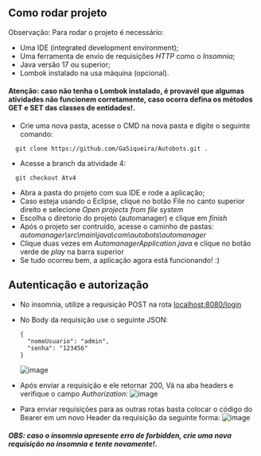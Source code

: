 ## Como rodar projeto
Observação: Para rodar o projeto é necessário:
- Uma IDE (integrated development environment);
- Uma ferramenta de envio de requisições *HTTP* como o *Insomnia*;
- Java versão 17 ou superior;
- Lombok instalado na usa máquina (opcional).<br/>
#### Atenção: caso não tenha o Lombok instalado, é provavél que algumas atividades não funcionem corretamente, caso ocorra defina os métodos GET e SET das classes de entidades!.

- Crie uma nova pasta, acesse o CMD na nova pasta e digite o seguinte comando:
  
```
  git clone https://github.com/GaSiqueira/Autobots.git .
```
- Acesse a branch da atividade 4:

```
  git checkout Atv4
```
- Abra a pasta do projeto com sua IDE e rode a aplicação;
- Caso esteja usando o Eclipse, clique no botão File no canto superior direito e selecione *Open projects from file system*
- Escolha o diretorio do projeto (automanager) e clique em *finish*
- Após o projeto ser contruído, acesse o caminho de pastas: *automanager\src\main\java\com\autobots\automanager*
- Clique duas vezes em *AutomanagerApplication.java* e clique no botão verde de *play* na barra superior
- Se tudo ocorreu bem, a aplicação agora está funcionando! :)

## Autenticação e autorização
- No insomnia, utilize a requisição POST na rota [localhost:8080/login]()
- No Body da requisição use o seguinte JSON:
  ```
  {
    "nomeUsuario": "admin",
    "senha": "123456"
  }
  ```
  ![image](https://github.com/GaSiqueira/Autobots/assets/125694331/e4364e46-724e-4ca6-ba63-2480ea831da5)

- Após enviar a requisição e ele retornar 200, Vá na aba headers e verifique o campo *Authorization*:
![image](https://github.com/GaSiqueira/Autobots/assets/125694331/3ab76863-aff4-4d72-98b6-a249a796f65f)

- Para enviar requisições para as outras rotas basta colocar o código do Bearer em um novo Header da requisição da seguinte forma:
![image](https://github.com/GaSiqueira/Autobots/assets/125694331/f0dd02ca-04d2-4885-9dab-bfe5a7c4b97d)

#### *OBS: caso o insomnia apresente erro de forbidden, crie uma nova requisição no insomnia e tente novamente!*.
